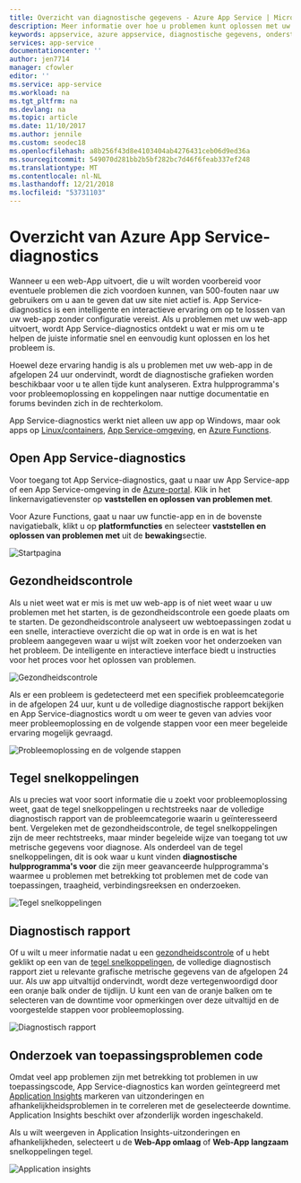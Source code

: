 ```yaml
---
title: Overzicht van diagnostische gegevens - Azure App Service | Microsoft Docs
description: Meer informatie over hoe u problemen kunt oplossen met uw web-app met App Service-diagnostics.
keywords: appservice, azure appservice, diagnostische gegevens, ondersteuning, web-app, het oplossen van problemen zelfhulp
services: app-service
documentationcenter: ''
author: jen7714
manager: cfowler
editor: ''
ms.service: app-service
ms.workload: na
ms.tgt_pltfrm: na
ms.devlang: na
ms.topic: article
ms.date: 11/10/2017
ms.author: jennile
ms.custom: seodec18
ms.openlocfilehash: a8b256f43d8e4103404ab4276431ceb06d9ed36a
ms.sourcegitcommit: 549070d281bb2b5bf282bc7d46f6feab337ef248
ms.translationtype: MT
ms.contentlocale: nl-NL
ms.lasthandoff: 12/21/2018
ms.locfileid: "53731103"
---
```

# <a name="azure-app-service-diagnostics-overview"></a>Overzicht van Azure App Service-diagnostics 

Wanneer u een web-App uitvoert, die u wilt worden voorbereid voor eventuele problemen die zich voordoen kunnen, van 500-fouten naar uw gebruikers om u aan te geven dat uw site niet actief is. App Service-diagnostics is een intelligente en interactieve ervaring om op te lossen van uw web-app zonder configuratie vereist. Als u problemen met uw web-app uitvoert, wordt App Service-diagnostics ontdekt u wat er mis om u te helpen de juiste informatie snel en eenvoudig kunt oplossen en los het probleem is. 
 
Hoewel deze ervaring handig is als u problemen met uw web-app in de afgelopen 24 uur ondervindt, wordt de diagnostische grafieken worden beschikbaar voor u te allen tijde kunt analyseren. Extra hulpprogramma's voor probleemoplossing en koppelingen naar nuttige documentatie en forums bevinden zich in de rechterkolom.

App Service-diagnostics werkt niet alleen uw app op Windows, maar ook apps op [Linux/containers](https://docs.microsoft.com/azure/app-service/containers/app-service-linux-intro), [App Service-omgeving](https://docs.microsoft.com/azure/app-service/environment/intro), en [Azure Functions](https://docs.microsoft.com/azure/azure-functions/functions-overview). 

## <a name="open-app-service-diagnostics"></a>Open App Service-diagnostics

Voor toegang tot App Service-diagnostics, gaat u naar uw App Service-app of een App Service-omgeving in de [Azure-portal](https://portal.azure.com). Klik in het linkernavigatievenster op **vaststellen en oplossen van problemen met**. 

Voor Azure Functions, gaat u naar uw functie-app en in de bovenste navigatiebalk, klikt u op **platformfuncties** en selecteer **vaststellen en oplossen van problemen met** uit de **bewaking**sectie. 

![Startpagina](./media/app-service-diagnostics/Homepage1.png)

## <a name="health-checkup"></a>Gezondheidscontrole

Als u niet weet wat er mis is met uw web-app is of niet weet waar u uw problemen met het starten, is de gezondheidscontrole een goede plaats om te starten. De gezondheidscontrole analyseert uw webtoepassingen zodat u een snelle, interactieve overzicht die op wat in orde is en wat is het probleem aangegeven waar u wijst wilt zoeken voor het onderzoeken van het probleem. De intelligente en interactieve interface biedt u instructies voor het proces voor het oplossen van problemen.  

![Gezondheidscontrole](./media/app-service-diagnostics/HealthCheckup2.png)

Als er een probleem is gedetecteerd met een specifiek probleemcategorie in de afgelopen 24 uur, kunt u de volledige diagnostische rapport bekijken en App Service-diagnostics wordt u om weer te geven van advies voor meer probleemoplossing en de volgende stappen voor een meer begeleide ervaring mogelijk gevraagd.

![Probleemoplossing en de volgende stappen](./media/app-service-diagnostics/Troubleshooting3.png)

## <a name="tile-shortcuts"></a>Tegel snelkoppelingen

Als u precies wat voor soort informatie die u zoekt voor probleemoplossing weet, gaat de tegel snelkoppelingen u rechtstreeks naar de volledige diagnostisch rapport van de probleemcategorie waarin u geïnteresseerd bent. Vergeleken met de gezondheidscontrole, de tegel snelkoppelingen zijn de meer rechtstreeks, maar minder begeleide wijze van toegang tot uw metrische gegevens voor diagnose. Als onderdeel van de tegel snelkoppelingen, dit is ook waar u kunt vinden **diagnostische hulpprogramma's voor** die zijn meer geavanceerde hulpprogramma's waarmee u problemen met betrekking tot problemen met de code van toepassingen, traagheid, verbindingsreeksen en onderzoeken. 

![Tegel snelkoppelingen](./media/app-service-diagnostics/TileShortcuts4.png)

## <a name="diagnostic-report"></a>Diagnostisch rapport

Of u wilt u meer informatie nadat u een [gezondheidscontrole](#health-checkup) of u hebt geklikt op een van de [tegel snelkoppelingen](#tile-shortcuts), de volledige diagnostisch rapport ziet u relevante grafische metrische gegevens van de afgelopen 24 uur. Als uw app uitvaltijd ondervindt, wordt deze vertegenwoordigd door een oranje balk onder de tijdlijn. U kunt een van de oranje balken om te selecteren van de downtime voor opmerkingen over deze uitvaltijd en de voorgestelde stappen voor probleemoplossing. 

![Diagnostisch rapport](./media/app-service-diagnostics/DiagnosticReport5.png)


## <a name="investigating-application-code-issues"></a>Onderzoek van toepassingsproblemen code

Omdat veel app problemen zijn met betrekking tot problemen in uw toepassingscode, App Service-diagnostics kan worden geïntegreerd met [Application Insights](https://azure.microsoft.com/services/application-insights/) markeren van uitzonderingen en afhankelijkheidsproblemen in te correleren met de geselecteerde downtime. Application Insights beschikt over afzonderlijk worden ingeschakeld. 

Als u wilt weergeven in Application Insights-uitzonderingen en afhankelijkheden, selecteert u de **Web-App omlaag** of **Web-App langzaam** snelkoppelingen tegel. 

![Application insights](./media/app-service-diagnostics/AppInsights6.png)

